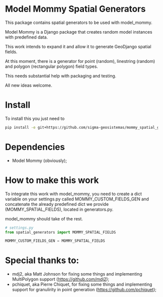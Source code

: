 Model Mommy Spatial Generators
==============================

This package contains spatial generators to be used with model_mommy.

Model Mommy is a Django package that creates random model instances with
predefined data.

This work intends to expand it and allow it to generate GeoDjango spatial
fields.

At this moment, there is a generator for point (random), linestring (random)
and polygon (rectangular polygon) field types.

This needs substantial help with packaging and testing.

All new ideas welcome.

# Install

To install this you just need to 

```bash
pip install -e git+https://github.com/sigma-geosistemas/mommy_spatial_generators.git#egg=mommy_spatial_generators
```

# Dependencies

* Model Mommy (obviously);

# How to make this work

To integrate this work with model_mommy, you need to create a dict variable
on your settings.py called MOMMY_CUSTOM_FIELDS_GEN and concatenate the already
predefined dict we provide (MOMMY_SPATIAL_FIELDS), located in generators.py.

model_mommy should take of the rest.

```python
# settings.py
from spatial_generators import MOMMY_SPATIAL_FIELDS

MOMMY_CUSTOM_FIELDS_GEN = MOMMY_SPATIAL_FIELDS
```

# Special thanks to:

* mdj2, aka Matt Johnson for fixing some things and implementing MultiPolygon support (https://github.com/mdj2);
* pchiquet, aka Pierre Chiquet, for fixing some things and implementing support for granulirity in point generation (https://github.com/pchiquet);